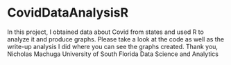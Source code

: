 # CovidDataAnalysisR
In this project, I obtained data about Covid from states and used R to analyze it and produce graphs.
Please take a look at the code as well as the write-up analysis I did where you can see the graphs created.
Thank you,
Nicholas Machuga
University of South Florida
Data Science and Analytics
